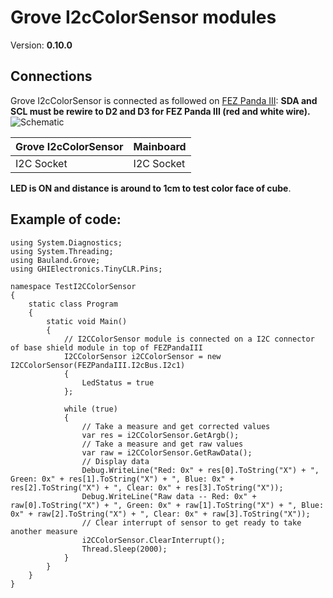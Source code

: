 # Grove I2cColorSensor modules
Version: __0.10.0__

## Connections ##
Grove I2cColorSensor is connected as followed on [FEZ Panda III](https://old.ghielectronics.com/catalog/product/474):
__SDA and SCL must be rewire to D2 and D3 for FEZ Panda III (red and white wire).__
![Schematic](I2cColorSensor-FEZPandaIII-with-BaseShield.jpg)

Grove I2cColorSensor  | Mainboard
---------------- | ----------
I2C Socket    | I2C Socket 

__LED is ON and distance is around to 1cm to test color face of cube__.

## Example of code:
```CSharp
using System.Diagnostics;
using System.Threading;
using Bauland.Grove;
using GHIElectronics.TinyCLR.Pins;

namespace TestI2CColorSensor
{
    static class Program
    {
        static void Main()
        {
            // I2CColorSensor module is connected on a I2C connector of base shield module in top of FEZPandaIII
            I2CColorSensor i2CColorSensor = new I2CColorSensor(FEZPandaIII.I2cBus.I2c1)
            {
                LedStatus = true
            };

            while (true)
            {
                // Take a measure and get corrected values
                var res = i2CColorSensor.GetArgb();
                // Take a measure and get raw values
                var raw = i2CColorSensor.GetRawData();
                // Display data
                Debug.WriteLine("Red: 0x" + res[0].ToString("X") + ", Green: 0x" + res[1].ToString("X") + ", Blue: 0x" + res[2].ToString("X") + ", Clear: 0x" + res[3].ToString("X"));
                Debug.WriteLine("Raw data -- Red: 0x" + raw[0].ToString("X") + ", Green: 0x" + raw[1].ToString("X") + ", Blue: 0x" + raw[2].ToString("X") + ", Clear: 0x" + raw[3].ToString("X"));
                // Clear interrupt of sensor to get ready to take another measure
                i2CColorSensor.ClearInterrupt();
                Thread.Sleep(2000);
            }
        }
    }
}

```
